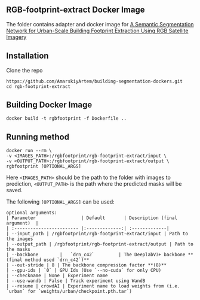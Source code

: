 ## RGB-footprint-extract Docker Image

The folder contains adapter and docker image for [A Semantic Segmentation Network for Urban-Scale Building Footprint
Extraction Using RGB Satellite Imagery](https://github.com/aatifjiwani/rgb-footprint-extract)

## Installation
Clone the repo

```
https://github.com/AmarskiyArtem/building-segmentation-dockers.git
cd rgb-footprint-extract
```
## Building Docker Image

```
docker build -t rgbfootprint -f Dockerfile ..
```

## Running method

```
docker run --rm \
-v <IMAGES_PATH>:/rgbfootprint/rgb-footprint-extract/input \
-v <OUTPUT_PATH>:/rgbfootprint/rgb-footprint-extract/output \
rgbfootprint [OPTIONAL_ARGS]
```

Here `<IMAGES_PATH>` should be the path to the folder with images to prediction, `<OUTPUT_PATH>` is the path where the predicted masks will be saved.

The following `[OPTIONAL_ARGS]` can be used:
```
optional arguments:
| Parameter                 | Default       | Description (final argument)  |	
| :------------------------ |:-------------:| :-------------|
| --input_path | /rgbfootprint/rgb-footprint-extract/input | Path to the images
| --output_path | /rgbfootprint/rgb-footprint-extract/output | Path to the masks
| --backbone 	    |	`drn_c42`         | The DeeplabV3+ backbone **(final method used `drn_c42`)**
| --out-stride | 8 | The backbone compression facter **(8)**
| --gpu-ids | `0` | GPU Ids (Use `--no-cuda` for only CPU)
| --checkname | None | Experiment name
| --use-wandb | False | Track experiment using WandB
| --resume | crowdAI | Experiment name to load weights from (i.e. `urban` for `weights/urban/checkpoint.pth.tar`)
```